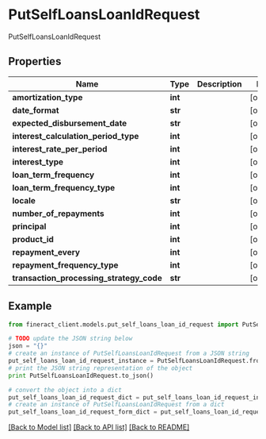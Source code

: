 # PutSelfLoansLoanIdRequest

PutSelfLoansLoanIdRequest

## Properties

Name | Type | Description | Notes
------------ | ------------- | ------------- | -------------
**amortization_type** | **int** |  | [optional] 
**date_format** | **str** |  | [optional] 
**expected_disbursement_date** | **str** |  | [optional] 
**interest_calculation_period_type** | **int** |  | [optional] 
**interest_rate_per_period** | **int** |  | [optional] 
**interest_type** | **int** |  | [optional] 
**loan_term_frequency** | **int** |  | [optional] 
**loan_term_frequency_type** | **int** |  | [optional] 
**locale** | **str** |  | [optional] 
**number_of_repayments** | **int** |  | [optional] 
**principal** | **int** |  | [optional] 
**product_id** | **int** |  | [optional] 
**repayment_every** | **int** |  | [optional] 
**repayment_frequency_type** | **int** |  | [optional] 
**transaction_processing_strategy_code** | **str** |  | [optional] 

## Example

```python
from fineract_client.models.put_self_loans_loan_id_request import PutSelfLoansLoanIdRequest

# TODO update the JSON string below
json = "{}"
# create an instance of PutSelfLoansLoanIdRequest from a JSON string
put_self_loans_loan_id_request_instance = PutSelfLoansLoanIdRequest.from_json(json)
# print the JSON string representation of the object
print PutSelfLoansLoanIdRequest.to_json()

# convert the object into a dict
put_self_loans_loan_id_request_dict = put_self_loans_loan_id_request_instance.to_dict()
# create an instance of PutSelfLoansLoanIdRequest from a dict
put_self_loans_loan_id_request_form_dict = put_self_loans_loan_id_request.from_dict(put_self_loans_loan_id_request_dict)
```
[[Back to Model list]](../README.md#documentation-for-models) [[Back to API list]](../README.md#documentation-for-api-endpoints) [[Back to README]](../README.md)


